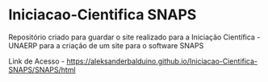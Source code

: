 # Iniciacao-Cientifica SNAPS
Repositório criado para guardar o site realizado para a Iniciação Científica - UNAERP para a criação de um site para o software SNAPS

Link de Acesso - https://aleksanderbalduino.github.io/Iniciacao-Cientifica-SNAPS/SNAPS/html
